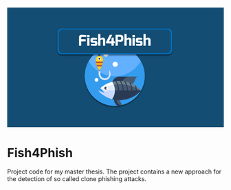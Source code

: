 ![alt text](https://github.com/newH1VE/Fish4Phish/blob/main/icon.png?raw=true)

# Fish4Phish

 Project code for my master thesis. The project contains a new approach for the detection of so called clone phishing attacks.
